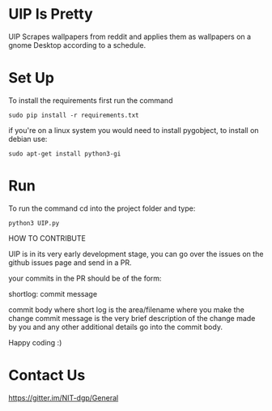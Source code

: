 UIP Is Pretty
=============

UIP Scrapes wallpapers from reddit and applies them as wallpapers on a 
gnome Desktop according to a schedule. 

Set Up
======

To install the requirements first run the command

```
sudo pip install -r requirements.txt
```
if you're on a linux system you would need to install
pygobject, to install on debian use:
```
sudo apt-get install python3-gi
```

Run
===

To run the command cd into the project folder and type:

```
python3 UIP.py
``` 
HOW TO CONTRIBUTE

UIP is in its very early development stage, you can go over the issues on the github issues page and send in a PR.

your commits in the PR should be of the form:

shortlog: commit message

commit body
where short log is the area/filename where you make the change commit message is the very brief description of the change made by you and any other additional details go into the commit body.

Happy coding :)

Contact Us
==========
https://gitter.im/NIT-dgp/General
